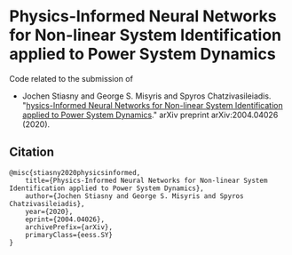 # Physics-Informed Neural Networks for Non-linear System Identification applied to Power System Dynamics

Code related to the submission of
- Jochen Stiasny and George S. Misyris and Spyros Chatzivasileiadis. "[hysics-Informed Neural Networks for Non-linear System Identification applied to Power System Dynamics](https://arxiv.org/abs/2004.04026)." arXiv preprint arXiv:2004.04026 (2020).


## Citation

    @misc{stiasny2020physicsinformed,
        title={Physics-Informed Neural Networks for Non-linear System Identification applied to Power System Dynamics},
        author={Jochen Stiasny and George S. Misyris and Spyros Chatzivasileiadis},
        year={2020},
        eprint={2004.04026},
        archivePrefix={arXiv},
        primaryClass={eess.SY}
    }
